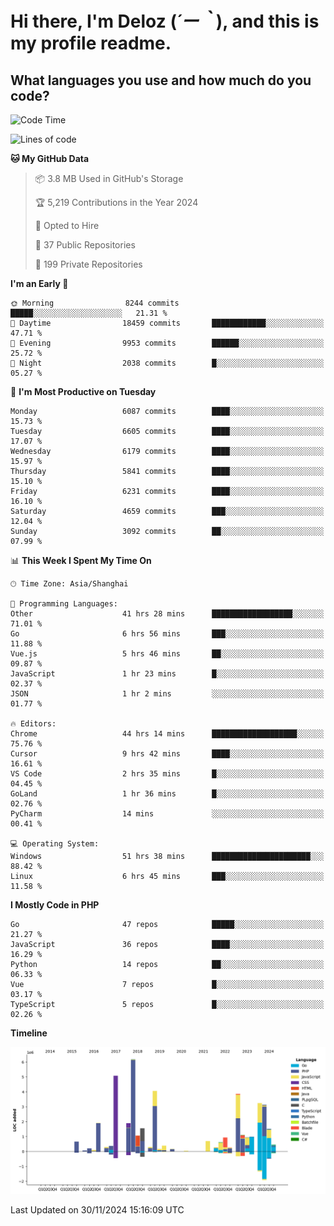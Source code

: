 # **Hi there, I'm Deloz (*´ー｀*), and this is my profile readme.**

## **What languages you use and how much do you code?**

<!--START_SECTION:waka-->
![Code Time](http://img.shields.io/badge/Code%20Time-5%2C169%20hrs%2027%20mins-blue)

![Lines of code](https://img.shields.io/badge/From%20Hello%20World%20I%27ve%20Written-42.4%20million%20lines%20of%20code-blue)

**🐱 My GitHub Data** 

> 📦 3.8 MB Used in GitHub's Storage 
 > 
> 🏆 5,219 Contributions in the Year 2024
 > 
> 💼 Opted to Hire
 > 
> 📜 37 Public Repositories 
 > 
> 🔑 199 Private Repositories 
 > 
**I'm an Early 🐤** 

```text
🌞 Morning                8244 commits        █████░░░░░░░░░░░░░░░░░░░░   21.31 % 
🌆 Daytime                18459 commits       ████████████░░░░░░░░░░░░░   47.71 % 
🌃 Evening                9953 commits        ██████░░░░░░░░░░░░░░░░░░░   25.72 % 
🌙 Night                  2038 commits        █░░░░░░░░░░░░░░░░░░░░░░░░   05.27 % 
```
📅 **I'm Most Productive on Tuesday** 

```text
Monday                   6087 commits        ████░░░░░░░░░░░░░░░░░░░░░   15.73 % 
Tuesday                  6605 commits        ████░░░░░░░░░░░░░░░░░░░░░   17.07 % 
Wednesday                6179 commits        ████░░░░░░░░░░░░░░░░░░░░░   15.97 % 
Thursday                 5841 commits        ████░░░░░░░░░░░░░░░░░░░░░   15.10 % 
Friday                   6231 commits        ████░░░░░░░░░░░░░░░░░░░░░   16.10 % 
Saturday                 4659 commits        ███░░░░░░░░░░░░░░░░░░░░░░   12.04 % 
Sunday                   3092 commits        ██░░░░░░░░░░░░░░░░░░░░░░░   07.99 % 
```


📊 **This Week I Spent My Time On** 

```text
🕑︎ Time Zone: Asia/Shanghai

💬 Programming Languages: 
Other                    41 hrs 28 mins      ██████████████████░░░░░░░   71.01 % 
Go                       6 hrs 56 mins       ███░░░░░░░░░░░░░░░░░░░░░░   11.88 % 
Vue.js                   5 hrs 46 mins       ██░░░░░░░░░░░░░░░░░░░░░░░   09.87 % 
JavaScript               1 hr 23 mins        █░░░░░░░░░░░░░░░░░░░░░░░░   02.37 % 
JSON                     1 hr 2 mins         ░░░░░░░░░░░░░░░░░░░░░░░░░   01.77 % 

🔥 Editors: 
Chrome                   44 hrs 14 mins      ███████████████████░░░░░░   75.76 % 
Cursor                   9 hrs 42 mins       ████░░░░░░░░░░░░░░░░░░░░░   16.61 % 
VS Code                  2 hrs 35 mins       █░░░░░░░░░░░░░░░░░░░░░░░░   04.45 % 
GoLand                   1 hr 36 mins        █░░░░░░░░░░░░░░░░░░░░░░░░   02.76 % 
PyCharm                  14 mins             ░░░░░░░░░░░░░░░░░░░░░░░░░   00.41 % 

💻 Operating System: 
Windows                  51 hrs 38 mins      ██████████████████████░░░   88.42 % 
Linux                    6 hrs 45 mins       ███░░░░░░░░░░░░░░░░░░░░░░   11.58 % 
```

**I Mostly Code in PHP** 

```text
Go                       47 repos            █████░░░░░░░░░░░░░░░░░░░░   21.27 % 
JavaScript               36 repos            ████░░░░░░░░░░░░░░░░░░░░░   16.29 % 
Python                   14 repos            ██░░░░░░░░░░░░░░░░░░░░░░░   06.33 % 
Vue                      7 repos             █░░░░░░░░░░░░░░░░░░░░░░░░   03.17 % 
TypeScript               5 repos             █░░░░░░░░░░░░░░░░░░░░░░░░   02.26 % 
```



**Timeline**

![Lines of Code chart](https://raw.githubusercontent.com/deloz/deloz/main/assets/bar_graph.png)


 Last Updated on 30/11/2024 15:16:09 UTC
<!--END_SECTION:waka-->
